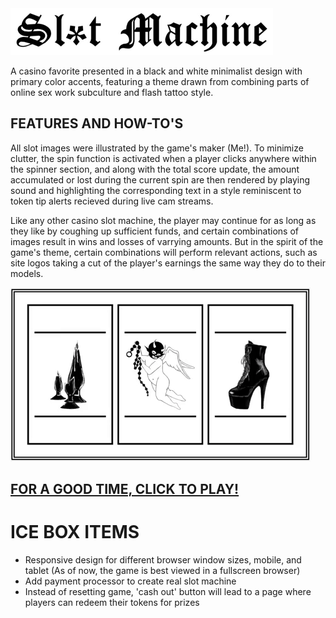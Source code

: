 <img src="images/headertext.png">

A casino favorite presented in a black and white minimalist design with primary color accents, featuring a theme drawn from combining parts of online sex work subculture and flash tattoo style.


## FEATURES AND HOW-TO'S

All slot images were illustrated by the game's maker (Me!). To minimize clutter, the spin function is activated when a player clicks anywhere within the spinner section, and along with the total score update, the amount accumulated or lost during the current spin are then rendered by playing sound and highlighting the corresponding text in a style reminiscent to token tip alerts recieved during live cam streams.

Like any other casino slot machine, the player may continue for as long as they like by coughing up sufficient funds, and certain combinations of images result in wins and losses of varrying amounts. But in the spirit of the game's theme, certain combinations will perform relevant actions, such as site logos taking a cut of the player's earnings the same way they do to their models. 

<img src="images/spinnerdemo.gif">

## <a href="https://h-b8.github.io/slot-machine-game/" target="_blank">FOR A GOOD TIME, CLICK TO PLAY!</a>

# ICE BOX ITEMS

- Responsive design for different browser window sizes, mobile, and tablet (As of now, the game is best viewed in a fullscreen browser)
- Add payment processor to create real slot machine
- Instead of resetting game, 'cash out' button will lead to a page where players can redeem their tokens for prizes
